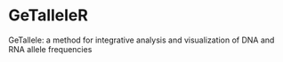 # GeTalleleR
GeTallele: a method for integrative analysis and visualization of DNA and RNA allele frequencies
